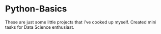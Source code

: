 # Python-Basics
These are just some little projects that I've cooked up myself.
Created mini tasks for Data Science enthusiast.
